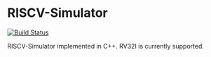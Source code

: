 # RISCV-Simulator

[![Build Status](https://travis-ci.com/skyzh/RISCV-Simulator.svg?token=szB6fz2m5vb2KyfAiZ3B&branch=master)](https://travis-ci.com/skyzh/RISCV-Simulator)

RISCV-Simulator implemented in C++. RV32I is currently supported.

